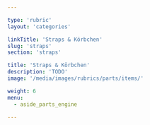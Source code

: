 ```yaml
---

type: 'rubric'
layout: 'categories'

linkTitle: 'Straps & Körbchen'
slug: 'straps'
section: 'straps'

title: 'Straps & Körbchen'
description: 'TODO'
image: '/media/images/rubrics/parts/items/'

weight: 6
menu:
  - aside_parts_engine  

---
```

